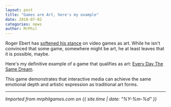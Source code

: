 ```yaml
---
layout: post
title: "Games are Art, here's my example"
date: 2010-07-02
categories: news
author: MrPhil
---
```


Roger Ebert has [softened his stance](http://blogs.suntimes.com/ebert/2010/07/okay_kids_play_on_my_lawn.html) on video games as art. While he isn't convinced that some game, somewhere might be art, he at least leaves that it is possible, maybe.

Here's my definitive example of a game that qualifies as art: [Every Day The Same Dream](http://armorgames.com/play/6244/every-day-the-same-dream).

This game demonstrates that interactive media can achieve the same emotional depth and artistic expression as traditional art forms.

---

*Imported from mrphilgames.com on {{ site.time | date: "%Y-%m-%d" }}*